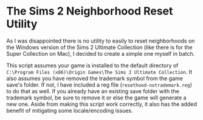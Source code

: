 # The Sims 2 Neighborhood Reset Utility

As I was disappointed there is no utility to easily to reset neighborhoods on the Windows version of the Sims 2 Ultimate Collection (like there is for the Super Collection on Mac), I decided to create a simple one myself in batch.

This script assumes your game is installed to the default directory of `C:\Program Files (x86)\Origin Games\The Sims 2 Ultimate Collection`. It also assumes you have removed the trademark symbol from the game save's folder. If not, I have included a reg file (`resethood-notrademark.reg`) to do that as well. If you already have an existing save folder with the trademark symbol, be sure to remove it or else the game will generate a new one. Aside from making this script work correctly, it also has the added benefit of mitigating some locale/encoding issues.
